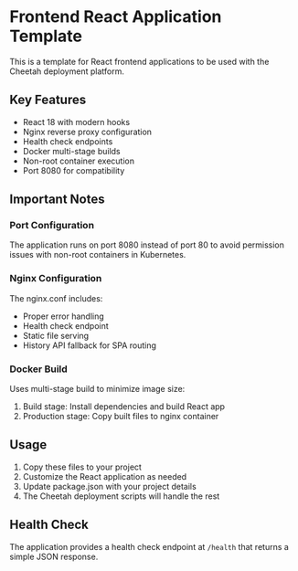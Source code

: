# Frontend React Application Template

This is a template for React frontend applications to be used with the Cheetah deployment platform.

## Key Features

- React 18 with modern hooks
- Nginx reverse proxy configuration
- Health check endpoints
- Docker multi-stage builds
- Non-root container execution
- Port 8080 for compatibility

## Important Notes

### Port Configuration
The application runs on port 8080 instead of port 80 to avoid permission issues with non-root containers in Kubernetes.

### Nginx Configuration
The nginx.conf includes:
- Proper error handling
- Health check endpoint
- Static file serving
- History API fallback for SPA routing

### Docker Build
Uses multi-stage build to minimize image size:
1. Build stage: Install dependencies and build React app
2. Production stage: Copy built files to nginx container

## Usage

1. Copy these files to your project
2. Customize the React application as needed
3. Update package.json with your project details
4. The Cheetah deployment scripts will handle the rest

## Health Check

The application provides a health check endpoint at `/health` that returns a simple JSON response.
